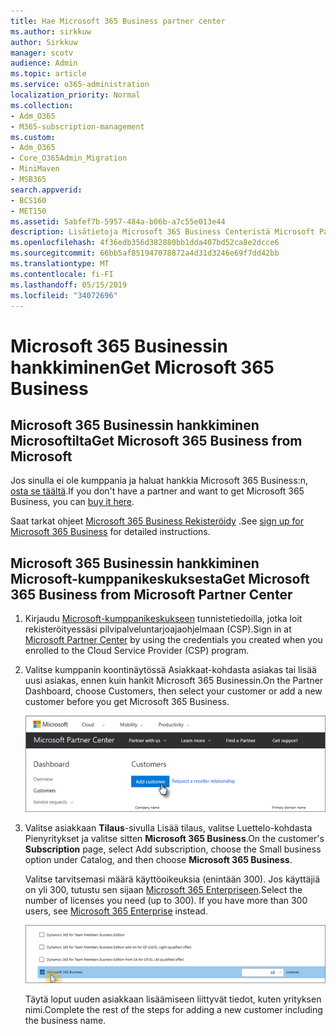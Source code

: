 ```yaml
---
title: Hae Microsoft 365 Business partner center
ms.author: sirkkuw
author: Sirkkuw
manager: scotv
audience: Admin
ms.topic: article
ms.service: o365-administration
localization_priority: Normal
ms.collection:
- Adm_O365
- M365-subscription-management
ms.custom:
- Adm_O365
- Core_O365Admin_Migration
- MiniMaven
- MSB365
search.appverid:
- BCS160
- MET150
ms.assetid: 5abfef7b-5957-484a-b06b-a7c55e013e44
description: Lisätietoja Microsoft 365 Business Centeristä Microsoft Partner.
ms.openlocfilehash: 4f36edb356d382880bb1dda407bd52ca8e2dcce6
ms.sourcegitcommit: 66bb5af851947078872a4d31d3246e69f7dd42bb
ms.translationtype: MT
ms.contentlocale: fi-FI
ms.lasthandoff: 05/15/2019
ms.locfileid: "34072696"
---
```

# <a name="get-microsoft-365-business"></a><span data-ttu-id="7a436-103">Microsoft 365 Businessin hankkiminen</span><span class="sxs-lookup"><span data-stu-id="7a436-103">Get Microsoft 365 Business</span></span>

## <a name="get-microsoft-365-business-from-microsoft"></a><span data-ttu-id="7a436-104">Microsoft 365 Businessin hankkiminen Microsoftilta</span><span class="sxs-lookup"><span data-stu-id="7a436-104">Get Microsoft 365 Business from Microsoft</span></span>

<span data-ttu-id="7a436-105">Jos sinulla ei ole kumppania ja haluat hankkia Microsoft 365 Business:n, [osta se täältä](https://www.microsoft.com/en-US/microsoft-365/business).</span><span class="sxs-lookup"><span data-stu-id="7a436-105">If you don't have a partner and want to get Microsoft 365 Business, you can [buy it here](https://www.microsoft.com/en-US/microsoft-365/business).</span></span>

<span data-ttu-id="7a436-106">Saat tarkat ohjeet [Microsoft 365 Business Rekisteröidy](sign-up.md) .</span><span class="sxs-lookup"><span data-stu-id="7a436-106">See [sign up for Microsoft 365 Business](sign-up.md) for detailed instructions.</span></span>
  
## <a name="get-microsoft-365-business-from-microsoft-partner-center"></a><span data-ttu-id="7a436-107">Microsoft 365 Businessin hankkiminen Microsoft-kumppanikeskuksesta</span><span class="sxs-lookup"><span data-stu-id="7a436-107">Get Microsoft 365 Business from Microsoft Partner Center</span></span>

1. <span data-ttu-id="7a436-108">Kirjaudu [Microsoft-kumppanikeskukseen](https://go.microsoft.com/fwlink/p/?linkid=849910) tunnistetiedoilla, jotka loit rekisteröityessäsi pilvipalveluntarjoajaohjelmaan (CSP).</span><span class="sxs-lookup"><span data-stu-id="7a436-108">Sign in at [Microsoft Partner Center](https://go.microsoft.com/fwlink/p/?linkid=849910) by using the credentials you created when you enrolled to the Cloud Service Provider (CSP) program.</span></span> 
    
2. <span data-ttu-id="7a436-109">Valitse kumppanin koontinäytössä Asiakkaat-kohdasta asiakas tai lisää uusi asiakas, ennen kuin hankit Microsoft 365 Businessin.</span><span class="sxs-lookup"><span data-stu-id="7a436-109">On the Partner Dashboard, choose Customers, then select your customer or add a new customer before you get Microsoft 365 Business.</span></span>
    
    ![In the Microsoft Partner center, add a new customer.](media/ec807d07-bbd2-411f-8fe1-c644cf9a3882.png)
  
3. <span data-ttu-id="7a436-111">Valitse asiakkaan **Tilaus**-sivulla Lisää tilaus, valitse Luettelo-kohdasta Pienyritykset ja valitse sitten **Microsoft 365 Business**.</span><span class="sxs-lookup"><span data-stu-id="7a436-111">On the customer's **Subscription** page, select Add subscription, choose the Small business option under Catalog, and then choose **Microsoft 365 Business**.</span></span>
    
    <span data-ttu-id="7a436-p101">Valitse tarvitsemasi määrä käyttöoikeuksia (enintään 300). Jos käyttäjiä on yli 300, tutustu sen sijaan [Microsoft 365 Enterpriseen](https://go.microsoft.com/fwlink/p/?linkid=862316).</span><span class="sxs-lookup"><span data-stu-id="7a436-p101">Select the number of licenses you need (up to 300). If you have more than 300 users, see [Microsoft 365 Enterprise](https://go.microsoft.com/fwlink/p/?linkid=862316) instead.</span></span> 
    
    ![On the New subscription page choose small business.](media/52d99e89-2175-4974-84bb-dd626048541b.png)
  
    <span data-ttu-id="7a436-115">Täytä loput uuden asiakkaan lisäämiseen liittyvät tiedot, kuten yrityksen nimi.</span><span class="sxs-lookup"><span data-stu-id="7a436-115">Complete the rest of the steps for adding a new customer including the business name.</span></span>
    


